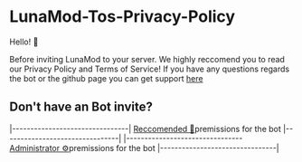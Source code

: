 # LunaMod-Tos-Privacy-Policy
Hello! 👋

Before inviting LunaMod to your server. We highly reccomend you to read our Privacy Policy and Terms of Service!
If you have any questions regards the bot or the github page you can get support [here](https://discord.gg/twpgc5ajfQ)

## Don't have an Bot invite? 

|--------------------------------|
[Reccomended 🧷](https://discord.com/api/oauth2/authorize?client_id=1021083001871925389&permissions=1099984579702&scope=bot)premissions for the bot
|--------------------------------|
|--------------------------------
[Administrator ⚙️](https://discord.com/api/oauth2/authorize?client_id=1021083001871925389&permissions=8&scope=bot)premissions for the bot
|--------------------------------|
